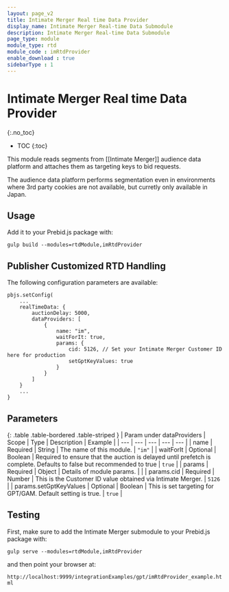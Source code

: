```yaml
---
layout: page_v2
title: Intimate Merger Real time Data Provider
display_name: Intimate Merger Real-time Data Submodule
description: Intimate Merger Real-time Data Submodule
page_type: module
module_type: rtd
module_code : imRtdProvider
enable_download : true
sidebarType : 1
---
```


# Intimate Merger Real time Data Provider
{:.no_toc}

* TOC
{:toc}

This module reads segments from [[Intimate Merger]] audience data platform and attaches them as targeting keys to bid requests.

The audience data platform performs segmentation even in environments where 3rd party cookies are not available, but curretly only available in Japan.


## Usage

Add it to your Prebid.js package with:

`gulp build --modules=rtdModule,imRtdProvider`

## Publisher Customized RTD Handling

The following configuration parameters are available:

```
pbjs.setConfig(
    ...
    realTimeData: {
        auctionDelay: 5000,
        dataProviders: [
            {
                name: "im",
                waitForIt: true,
                params: {
                    cid: 5126, // Set your Intimate Merger Customer ID here for production
                    setGptKeyValues: true
                }
            }
        ]
    }
    ...
}
```

## Parameters

{: .table .table-bordered .table-striped }
| Param under dataProviders | Scope | Type | Description | Example |
| --- | --- | --- | --- | --- |
| name | Required | String | The name of this module. | `"im"` |
| waitForIt | Optional | Boolean | Required to ensure that the auction is delayed until prefetch is complete. Defaults to false but recommended to true | `true` |
| params | Required | Object | Details of module params. | |
| params.cid | Required | Number | This is the Customer ID value obtained via Intimate Merger. | `5126` |
| params.setGptKeyValues | Optional | Boolean | This is set targeting for GPT/GAM. Default setting is true. | `true` |

## Testing

First, make sure to add the Intimate Merger submodule to your Prebid.js package with:

`gulp serve --modules=rtdModule,imRtdProvider`

and then point your browser at:

`http://localhost:9999/integrationExamples/gpt/imRtdProvider_example.html`
